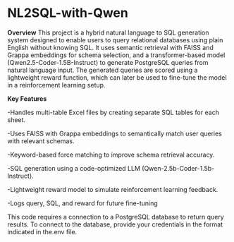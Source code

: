 # NL2SQL-with-Qwen
**Overview**
This project is a hybrid natural language to SQL generation system designed to enable users to query relational databases using plain English without knowing SQL. It uses semantic retrieval with FAISS and Grappa embeddings for schema selection, and a transformer-based model (Qwen2.5-Coder-1.5B-Instruct) to generate PostgreSQL queries from natural language input. The generated queries are scored using a lightweight reward function, which can later be used to fine-tune the model in a reinforcement learning setup.

**Key Features**

-Handles multi-table Excel files by creating separate SQL tables for each sheet.

-Uses FAISS with Grappa embeddings to semantically match user queries with relevant schemas.

-Keyword-based force matching to improve schema retrieval accuracy.

-SQL generation using a code-optimized LLM (Qwen-2.5b-Coder-1.5b-Instruct).

-Lightweight reward model to simulate reinforcement learning feedback.

-Logs query, SQL, and reward for future fine-tuning


This code requires a connection to a PostgreSQL database to return query results. To connect to the database, provide your credentials in the format indicated in the.env file.
